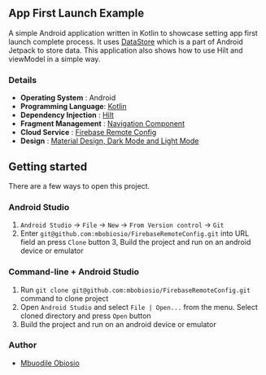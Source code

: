 ## App First Launch Example

A simple Android application written in Kotlin to showcase setting app first launch complete process. It uses [DataStore](https://developer.android.com/topic/libraries/architecture/datastore) which is a part of Android Jetpack to store data.
This application also shows how to use Hilt and viewModel in a simple way.

### Details
- **Operating System** : Android
- **Programming Language**: [Kotlin](https://kotlinlang.org)
- **Dependency Injection** : [Hilt](https://dagger.dev/hilt/)
- **Fragment Management** : [Navigation Component](https://developer.android.com/guide/navigation/navigation-getting-started)
- **Cloud Service** : [Firebase Remote Config](https://firebase.google.com/docs/remote-config/get-started?platform=android)
- **Design** : [Material Design, Dark Mode and Light Mode](https://material.io)

## Getting started

There are a few ways to open this project.

### Android Studio

1. `Android Studio` -> `File` -> `New` -> `From Version control` -> `Git`
2. Enter `git@github.com:mbobiosio/FirebaseRemoteConfig.git` into URL field an press `Clone` button
   3, Build the project and run on an android device or emulator

### Command-line + Android Studio

1. Run `git clone git@github.com:mbobiosio/FirebaseRemoteConfig.git` command to clone project
2. Open `Android Studio` and select `File | Open...` from the menu. Select cloned directory and press `Open` button
3. Build the project and run on an android device or emulator

### Author

* [Mbuodile Obiosio](https://linktr.ee/mbobiosio)